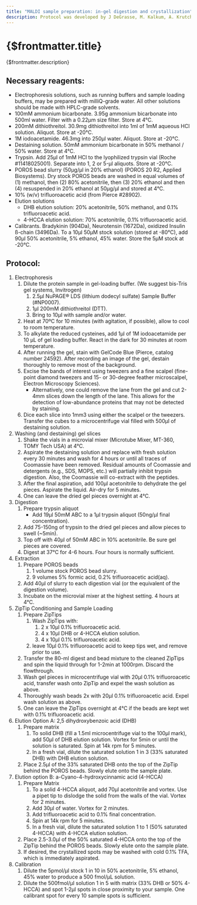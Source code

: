 ```yaml
---
title: "MALDI sample preparation: in-gel digestion and crystallization"
description: Protocol was developed by J DeGrasse, M. Kalkum, A. Krutchinsky, J.C. Padovan and W. Zhang
---
```


# {$frontmatter.title}

{$frontmatter.description}

## Necessary reagents:

- Electrophoresis solutions, such as running buffers and sample loading buffers, may be prepared with milliQ-grade water. All other solutions should be made with HPLC-grade solvents.
- 100mM ammonium bicarbonate. 3.95g ammonium bicarbonate into 500ml water. Filter with a 0.22µm size filter. Store at 4°C.
- 200mM dithiothreitol. 30.9mg dithiothreitol into 1ml of 1mM aqueous HCl solution. Aliquot. Store at -20°C.
- 1M iodoacetamide. 46.3mg into 250µl water. Aliquot. Store at -20°C.
- Destaining solution. 50mM ammonium bicarbonate in 50% methanol / 50% water. Store at 4°C.
- Trypsin. Add 25µl of 1mM HCl to the lyophilized trypsin vial (Roche #11418025001). Separate into 1, 2 or 5-µl aliquots. Store at -20°C.
- POROS bead slurry (50µg/µl in 20% ethanol) (POROS 20 R2, Applied Biosystems). Dry stock POROS beads are washed in equal volumes of (1) methanol, then (2) 80% acetonitrile, then (3) 20% ethanol and then (4) resuspended in 20% ethanol at 50µg/µl and stored at 4°C.
- 10% (w/v) trifluoroacetic acid (from Pierce #28902).
- Elution solutions
  - DHB elution solution: 20% acetonitrile, 50% methanol, and 0.1% trifluoroacetic acid.
  - 4-HCCA elution solution: 70% acetonitrile, 0.1% trifluoroacetic acid.
- Calibrants. Bradykinin (904Da), Neurotensin (1672Da), oxidized Insulin ß-chain (3496Da). To a 10µl 50µM stock solution (stored at -80°C), add 90µl 50% acetonitrile, 5% ethanol, 45% water. Store the 5µM stock at -20°C.

## Protocol:

1. Electrophoresis
   1. Dilute the protein sample in gel-loading buffer. (We suggest bis-Tris gel systems, Invitrogen)
      1. 2.5µl NuPAGE® LDS (lithium dodecyl sulfate) Sample Buffer (#NP0007).
      2. 1µl 200mM dithiothreitol (DTT).
      3. Bring to 10µl with sample and/or water.
   2. Heat at 70ºC for 10 minutes (with agitation, if possible), allow to cool to room temperature.
   3. To alkylate the reduced cysteines, add 1µl of 1M iodoacetamide per 10 µL of gel loading buffer. React in the dark for 30 minutes at room temperature.
   4. After running the gel, stain with GelCode Blue (Pierce, catalog number 24592). After recording an image of the gel, destain thoroughly to remove most of the background.
   5. Excise the bands of interest using tweezers and a fine scalpel (fine-point diamond tweezers and 15- or 30-degree feather microscalpel, Electron Microscopy Sciences).
      - Alternatively, one could remove the lane from the gel and cut 2-4mm slices down the length of the lane. This allows for the detection of low-abundance proteins that may not be detected by staining.
   6. Dice each slice into 1mm3 using either the scalpel or the tweezers. Transfer the cubes to a microcentrifuge vial filled with 500µl of destaining solution.
2. Washing (and destaining) gel slices
   1. Shake the vials in a microvial mixer (Microtube Mixer, MT-360, TOMY Tech USA) at 4°C.
   2. Aspirate the destaining solution and replace with fresh solution every 30 minutes and wash for 4 hours or until all traces of Coomassie have been removed. Residual amounts of Coomassie and detergents (e.g., SDS, MOPS, etc.) will partially inhibit trypsin digestion. Also, the Coomassie will co-extract with the peptides.
   3. After the final aspiration, add 100µl acetonitrile to dehydrate the gel pieces. Aspirate the liquid. Air-dry for 5 minutes.
   4. One can leave the dried gel pieces overnight at 4°C.
3. Digestion
   1. Prepare trypsin aliquot
      - Add 19µl 50mM ABC to a 1µl trypsin aliquot (50ng/µl final concentration).
   2. Add 75-150ng of trypsin to the dried gel pieces and allow pieces to swell (~5min).
   3. Top off with 40µl of 50mM ABC in 10% acetonitrile. Be sure gel pieces are covered.
   4. Digest at 37°C for 4-6 hours. Four hours is normally sufficient.
4. Extraction
   1. Prepare POROS beads
      1. 1 volume stock POROS bead slurry.
      2. 9 volumes 5% formic acid, 0.2% trifluoroacetic acid(aq).
   2. Add 40µl of slurry to each digestion vial (or the equivalent of the digestion volume).
   3. Incubate on the microvial mixer at the highest setting. 4 hours at 4°C.
5. ZipTip Conditioning and Sample Loading
   1. Prepare ZipTips
      1. Wash ZipTips with:
         1. 2 x 10µl 0.1% trifluoroacetic acid.
         2. 4 x 10µl DHB or 4-HCCA elution solution.
         3. 4 x 10µl 0.1% trifluoroacetic acid.
      2. leave 10µl 0.1% trifluoroacetic acid to keep tips wet, and remove prior to use.
   2. Transfer the 80-ml digest and bead mixture to the cleaned ZipTips and spin the liquid through for 1-2min at 1000rpm. Discard the flowthrough.
   3. Wash gel pieces in microcentrifuge vial with 20µl 0.1% trifluoroacetic acid, transfer wash onto ZipTip and expel the wash solution as above.
   4. Thoroughly wash beads 2x with 20µl 0.1% trifluoroacetic acid. Expel wash solution as above.
   5. One can leave the ZipTips overnight at 4°C if the beads are kept wet with 0.1% trifluoroacetic acid.
6. Elution Option A: 2,5 dihydroxybenzoic acid (DHB)
   1. Prepare matrix
      1. To solid DHB (fill a 1.5ml microcentrifuge vial to the 100µl mark), add 50µl of DHB elution solution. Vortex for 5min or until the solution is saturated. Spin at 14k rpm for 5 minutes.
      2. In a fresh vial, dilute the saturated solution 1 in 3 (33% saturated DHB) with DHB elution solution.
   2. Place 2.5µl of the 33% saturated DHB onto the top of the ZipTip behind the POROS beads. Slowly elute onto the sample plate.
7. Elution option B: a-Cyano-4-hydroxycinnamic acid (4-HCCA)
   1. Prepare Matrix
      1. To a solid 4-HCCA aliquot, add 70µl acetonitrile and vortex. Use a pipet tip to dislodge the solid from the walls of the vial. Vortex for 2 minutes.
      2. Add 30µl of water. Vortex for 2 minutes.
      3. Add trifluoroacetic acid to 0.1% final concentration.
      4. Spin at 14k rpm for 5 minutes.
      5. In a fresh vial, dilute the saturated solution 1 to 1 (50% saturated 4-HCCA) with 4-HCCA elution solution.
   2. Place 2.5-3.0µl of the 50% saturated 4-HCCA onto the top of the ZipTip behind the POROS beads. Slowly elute onto the sample plate.
   3. If desired, the crystallized spots may be washed with cold 0.1% TFA, which is immediately aspirated.
8. Calibration
   1. Dilute the 5pmol/µl stock 1 in 10 in 50% acetonitrile, 5% ethanol, 45% water to produce a 500 fmol/µL solution.
   2. Dilute the 500fmol/µl solution 1 in 5 with matrix (33% DHB or 50% 4-HCCA) and spot 1-2µl spots in close proximity to your sample. One calibrant spot for every 10 sample spots is sufficient.
